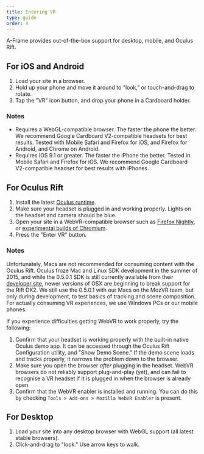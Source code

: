 ```yaml
---
title: Entering VR
type: guide
order: 4
---
```


A-Frame provides out-of-the-box support for desktop, mobile, and Oculus Rift.

## For iOS and Android

1. Load your site in a browser.
2. Hold up your phone and move it around to "look," or touch-and-drag to rotate.
3. Tap the "VR" icon button, and drop your phone in a Cardboard holder.

### Notes

* Requires a WebGL-compatible browser. The faster the phone the better. We recommend Google Cardboard V2-compatible headsets for best results. Tested with Mobile Safari and Firefox for iOS, and Firefox for Android, and Chrome on Android.
* Requires iOS 9.1 or greater. The faster the iPhone the better. Tested in Mobile Safari and Firefox for iOS. We recommend Google Cardboard V2-compatible headset for best results with iPhones.

## For Oculus Rift

1. Install the latest [Oculus runtime](https://developer.oculus.com/downloads/).
2. Make sure your headset is plugged in and working properly. Lights on the headset and camera should be blue.
3. Open your site in a WebVR-compatible browser such as [Firefox Nightly](https://nightly.mozilla.org/), or [experimental builds of Chromium](https://drive.google.com/folderview?id=0BzudLt22BqGRbW9WTHMtOWMzNjQ&usp=sharing#list).
4. Press the "Enter VR" button.

### Notes

Unfortunately, Macs are not recommended for consuming content with the Oculus Rift. Oculus froze Mac and Linux SDK development in the summer of 2015, and while the 0.5.0.1 SDK is still currently available from their [developer site](https://developer.oculus.com/downloads/), newer versions of OSX are beginning to break support for the Rift DK2. We still use the 0.5.0.1 with our Macs on the MozVR team, but only during development, to test basics of tracking and scene composition. For actually consuming VR experiences, we use Windows PCs or our mobile phones.

If you experience difficulties getting WebVR to work properly, try the following:

1. Confirm that your headset is working properly with the built-in native Oculus demo app. It can be accessed through the Oculus Rift Configuration utility, and "Show Demo Scene." If the demo scene loads and tracks properly, it narrows the problem down to the browser.
2. Make sure you open the browser _after_ plugging in the headset. WebVR browsers do not reliably support plug-and-play (yet), and can fail to recognise a VR headset if it is plugged in when the browser is already open.
3. Confirm that the WebVR enabler is installed and running. You can do this by checking `Tools > Add-ons > Mozilla WebVR Enabler` is present.

## For Desktop

1. Load your site into any desktop browser with WebGL support (all latest stable browsers).
2. Click-and-drag to "look." Use arrow keys to walk.
